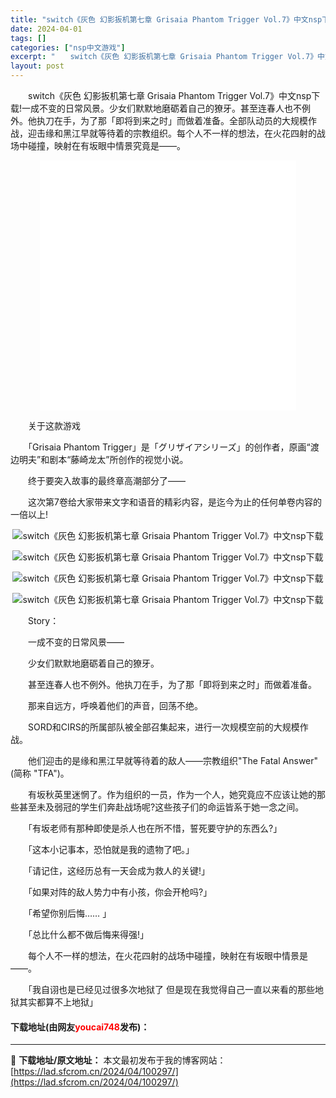 ```yaml
---
title: "switch《灰色 幻影扳机第七章 Grisaia Phantom Trigger Vol.7》中文nsp下载"
date: 2024-04-01
tags: []
categories: ["nsp中文游戏"]
excerpt: "　　switch《灰色 幻影扳机第七章 Grisaia Phantom Trigger Vol.7》中文nsp下载!一成不变的日常风景。少女们默默地磨砺着自己的獠牙。甚至连春人也不例外。他执刀在手，为了那「即将到来之时」而做着准备。全部队动员的大规模作战，迎击缘和黑江早就等待着的宗教组织。每个人不一&hellip;"
layout: post
---
```


 <p>　　switch《灰色 幻影扳机第七章 Grisaia Phantom Trigger Vol.7》中文nsp下载!一成不变的日常风景。少女们默默地磨砺着自己的獠牙。甚至连春人也不例外。他执刀在手，为了那「即将到来之时」而做着准备。全部队动员的大规模作战，迎击缘和黑江早就等待着的宗教组织。每个人不一样的想法，在火花四射的战场中碰撞，映射在有坂眼中情景究竟是&mdash;&mdash;。</p> <p style="text-align: center;"><iframe allowfullscreen="true" border="0" frameborder="0" framespacing="0" height="400" scrolling="no" src="//player.bilibili.com/player.html?aid=715064564&amp;bvid=BV1AX4y137LH&amp;cid=323647960&amp;page=1" width="410"></iframe></p> <p>　　关于这款游戏</p> <p>　　「Grisaia Phantom Trigger」是「グリザイアシリーズ」的创作者，原画&ldquo;渡边明夫&rdquo;和剧本&ldquo;藤崎龙太&rdquo;所创作的视觉小说。</p> <p>　　终于要突入故事的最终章高潮部分了&mdash;&mdash;</p> <p>　　这次第7卷给大家带来文字和语音的精彩内容，是迄今为止的任何单卷内容的一倍以上!</p> <p align="center"><img border="0" src="https://lad.sfcrom.cn/wp-content/uploads/2024/04/20240331_6609f82e37251.jpg" alt="switch《灰色 幻影扳机第七章 Grisaia Phantom Trigger Vol.7》中文nsp下载" /></p> <p align="center"><img border="0" src="https://lad.sfcrom.cn/wp-content/uploads/2024/04/20240331_6609f82eb11f3.jpg" alt="switch《灰色 幻影扳机第七章 Grisaia Phantom Trigger Vol.7》中文nsp下载" /></p> <p align="center"><img border="0" src="https://lad.sfcrom.cn/wp-content/uploads/2024/04/20240331_6609f82f1a20a.jpg" alt="switch《灰色 幻影扳机第七章 Grisaia Phantom Trigger Vol.7》中文nsp下载" /></p> <p align="center"><img border="0" src="https://lad.sfcrom.cn/wp-content/uploads/2024/04/20240331_6609f82f9107e.jpg" alt="switch《灰色 幻影扳机第七章 Grisaia Phantom Trigger Vol.7》中文nsp下载" /></p> <p>　　Story：</p> <p>　　一成不变的日常风景&mdash;&mdash;</p> <p>　　少女们默默地磨砺着自己的獠牙。</p> <p>　　甚至连春人也不例外。他执刀在手，为了那「即将到来之时」而做着准备。</p> <p>　　那来自远方，呼唤着他们的声音，回荡不绝。</p> <p>　　SORD和CIRS的所属部队被全部召集起来，进行一次规模空前的大规模作战。</p> <p>　　他们迎击的是缘和黑江早就等待着的敌人&mdash;&mdash;宗教组织&quot;The Fatal Answer&quot;(简称 &quot;TFA&quot;)。</p> <p>　　有坂秋英里迷惘了。作为组织的一员，作为一个人，她究竟应不应该让她的那些甚至未及弱冠的学生们奔赴战场呢?这些孩子们的命运皆系于她一念之间。</p> <p>　　「有坂老师有那种即使是杀人也在所不惜，誓死要守护的东西么?」</p> <p>　　「这本小记事本，恐怕就是我的遗物了吧。」</p> <p>　　「请记住，这经历总有一天会成为救人的关键!」</p> <p>　　「如果对阵的敌人势力中有小孩，你会开枪吗?」</p> <p>　　「希望你别后悔&hellip;&hellip; 」</p> <p>　　「总比什么都不做后悔来得强!」</p> <p>　　每个人不一样的想法，在火花四射的战场中碰撞，映射在有坂眼中情景是&mdash;&mdash;。</p> <p>　　「我自诩也是已经见过很多次地狱了 但是现在我觉得自己一直以来看的那些地狱其实都算不上地狱」</p> <p><h4>下载地址(由网友<font color="red">youcai748</font>发布)：</h4></p> 

---
📖 **下载地址/原文地址：** 本文最初发布于我的博客网站：[https://lad.sfcrom.cn/2024/04/100297/](https://lad.sfcrom.cn/2024/04/100297/)
